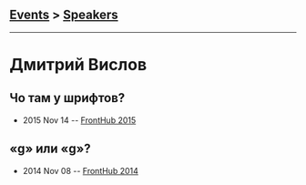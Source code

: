 ## [Events](../README.md) > [Speakers](../speakers.md)
---

# Дмитрий Вислов

## Чо там у шрифтов?
- 2015 Nov 14 -- [FrontHub 2015](https://www.youtube.com/watch?v=9CA33auBgwU)    
## «g» или «g»?
- 2014 Nov 08 -- [FrontHub 2014](https://www.youtube.com/watch?v=U9F0xD7vhVQ)    
